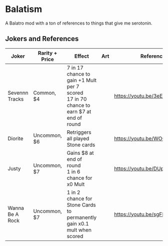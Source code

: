 # Balatism
A Balatro mod with a ton of references to things that give me serotonin.

## Jokers and References

| Joker           | Rarity + Price | Effect                                                                                    | Art | Reference                    |
| --------------- | -------------- | ----------------------------------------------------------------------------------------- | --- | ---------------------------- |
| Sevennn Tracks  | Common, $4     | 7 in 17 chance to gain +1 Mult per 7 scored<br>17 in 70 chance to earn $7 at end of round |     | https://youtu.be/3eETMvOWd4Q |
| Diorite         | Uncommon, $6   | Retriggers all played Stone cards                                                         |     | https://youtu.be/WO03pmzoIYI |
| Justy           | Uncommon, $7   | Gains $8 at end of round<br>1 in 6 chance for x0 Mult                                     |     | https://youtu.be/DUp11fTCDDo |
| Wanna Be A Rock | Uncommon, $7   | 1 in 2 chance for Stone Cards to permanently gain x0.1 mult when scored                   |     | https://youtu.be/sgFKyP9Xif0 |
